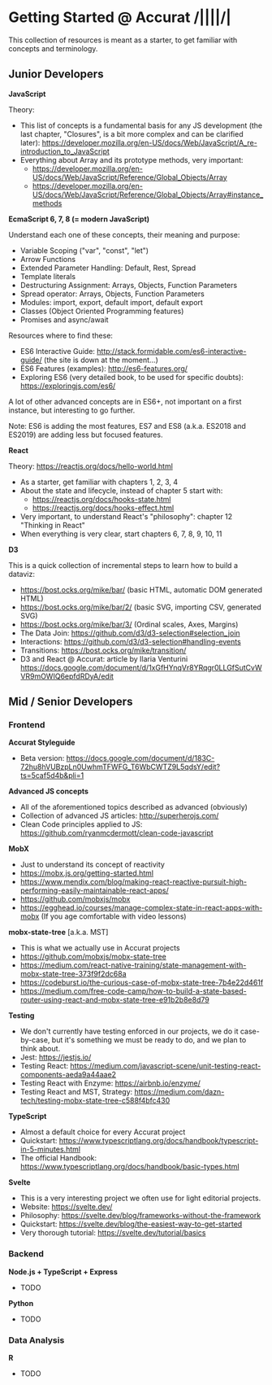 # Getting Started @ Accurat /||||/|

This collection of resources is meant as a starter, to get familiar with concepts and terminology.

## Junior Developers

**JavaScript**

Theory:
  - This list of concepts is a fundamental basis for any JS development (the last chapter, "Closures", is a bit more complex and can be clarified later): https://developer.mozilla.org/en-US/docs/Web/JavaScript/A_re-introduction_to_JavaScript
  - Everything about Array and its prototype methods, very important:
    - https://developer.mozilla.org/en-US/docs/Web/JavaScript/Reference/Global_Objects/Array
    - https://developer.mozilla.org/en-US/docs/Web/JavaScript/Reference/Global_Objects/Array#instance_methods
  
**EcmaScript 6, 7, 8 (= modern JavaScript)**

Understand each one of these concepts, their meaning and purpose:
  - Variable Scoping ("var", "const", "let")
  - Arrow Functions
  - Extended Parameter Handling: Default, Rest, Spread
  - Template literals
  - Destructuring Assignment: Arrays, Objects, Function Parameters
  - Spread operator: Arrays, Objects, Function Parameters
  - Modules: import, export, default import, default export
  - Classes (Object Oriented Programming features)
  - Promises and async/await

Resources where to find these:
  - ES6 Interactive Guide: http://stack.formidable.com/es6-interactive-guide/ (the site is down at the moment...)
  - ES6 Features (examples): http://es6-features.org/
  - Exploring ES6 (very detailed book, to be used for specific doubts): https://exploringjs.com/es6/

A lot of other advanced concepts are in ES6+, not important on a first instance, but interesting to go further.

Note: ES6 is adding the most features, ES7 and ES8 (a.k.a. ES2018 and ES2019) are adding less but focused features.
    
**React**

Theory: https://reactjs.org/docs/hello-world.html
  - As a starter, get familiar with chapters 1, 2, 3, 4
  - About the state and lifecycle, instead of chapter 5 start with:
    - https://reactjs.org/docs/hooks-state.html
    - https://reactjs.org/docs/hooks-effect.html
  - Very important, to understand React's "philosophy": chapter 12 "Thinking in React"
  - When everything is very clear, start chapters 6, 7, 8, 9, 10, 11

**D3**

This is a quick collection of incremental steps to learn how to build a dataviz:
  - https://bost.ocks.org/mike/bar/ (basic HTML, automatic DOM generated HTML)
  - https://bost.ocks.org/mike/bar/2/ (basic SVG, importing CSV, generated SVG)
  - https://bost.ocks.org/mike/bar/3/ (Ordinal scales, Axes, Margins)
  - The Data Join: https://github.com/d3/d3-selection#selection_join
  - Interactions: https://github.com/d3/d3-selection#handling-events
  - Transitions: https://bost.ocks.org/mike/transition/
  - D3 and React @ Accurat: article by Ilaria Venturini https://docs.google.com/document/d/1xGfHYnqVr8YRqgr0LLGfSutCvWVR9mOWIQ6epfdRDyA/edit



## Mid / Senior Developers

### Frontend

**Accurat Styleguide**

  - Beta version: https://docs.google.com/document/d/183C-72hu8hVUBzpLn0UwhmTFWFG_T6WbCWTZ9L5qdsY/edit?ts=5caf5d4b&pli=1

**Advanced JS concepts**

  - All of the aforementioned topics described as advanced (obviously)
  - Collection of advanced JS articles: http://superherojs.com/
  - Clean Code principles applied to JS: https://github.com/ryanmcdermott/clean-code-javascript

**MobX**

  - Just to understand its concept of reactivity
  - https://mobx.js.org/getting-started.html
  - https://www.mendix.com/blog/making-react-reactive-pursuit-high-performing-easily-maintainable-react-apps/
  - https://github.com/mobxjs/mobx
  - https://egghead.io/courses/manage-complex-state-in-react-apps-with-mobx (If you age comfortable with video lessons)

**mobx-state-tree** [a.k.a. MST]

  - This is what we actually use in Accurat projects
  - https://github.com/mobxjs/mobx-state-tree
  - https://medium.com/react-native-training/state-management-with-mobx-state-tree-373f9f2dc68a
  - https://codeburst.io/the-curious-case-of-mobx-state-tree-7b4e22d461f
  - https://medium.com/free-code-camp/how-to-build-a-state-based-router-using-react-and-mobx-state-tree-e91b2b8e8d79

**Testing**

  - We don't currently have testing enforced in our projects, we do it case-by-case, but it's something we must be ready to do, and we plan to think about.
  - Jest: https://jestjs.io/
  - Testing React: https://medium.com/javascript-scene/unit-testing-react-components-aeda9a44aae2
  - Testing React with Enzyme: https://airbnb.io/enzyme/
  - Testing React and MST, Strategy: https://medium.com/dazn-tech/testing-mobx-state-tree-c588f4bfc430

**TypeScript**

  - Almost a default choice for every Accurat project
  - Quickstart: https://www.typescriptlang.org/docs/handbook/typescript-in-5-minutes.html
  - The official Handbook: https://www.typescriptlang.org/docs/handbook/basic-types.html

**Svelte**

  - This is a very interesting project we often use for light editorial projects.
  - Website: https://svelte.dev/
  - Philosophy: https://svelte.dev/blog/frameworks-without-the-framework
  - Quickstart: https://svelte.dev/blog/the-easiest-way-to-get-started 
  - Very thorough tutorial: https://svelte.dev/tutorial/basics

### Backend

**Node.js + TypeScript + Express**
  - TODO
  
**Python**
  - TODO
  
### Data Analysis

**R**
  - TODO
